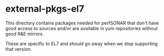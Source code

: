 # external-pkgs-el7

This directory contains packages needed for perfSONAR that don't have
good access to sources and/or are available in yum repositories
without good R&E mirrors.

These are specific to EL7 and should go away when we stop supporting
that version.
